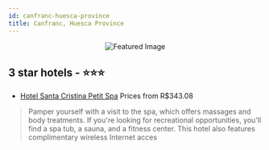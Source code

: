 ```yaml
---
id: canfranc-huesca-province
title: Canfranc, Huesca Province
---
```


<center><img src="https://i.travelapi.com/hotels/1000000/910000/907900/907888/d333a6fc_z.jpg" alt="Featured Image" /></center>


##  3 star hotels - ⭐️⭐️⭐️

-    [Hotel Santa Cristina Petit Spa](https://us.hurb.com/hotels/canfranc/hotel-santa-cristina-petit-spa-JNP-JP078531?cmp=18055) Prices from R$343.08
   > Pamper yourself with a visit to the spa, which offers massages and body treatments. If you're looking for recreational opportunities, you'll find a spa tub, a sauna, and a fitness center. This hotel also features complimentary wireless Internet acces
